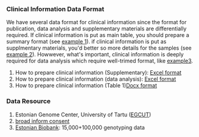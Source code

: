 ### Clinical Information Data Format

We have several data format for clinical information since the format for publication, data analysis and supplementary materials are differentially required. If clinical information is put as main table, you should prepare a summary format (see [example 1](Table1.ESCC_Clinical_Epigenetics_Publication.docx)). if clinical information is put as supplmentary materials, you'd better so more details for the samples (see [example 2](41586_2019_1272_MOESM2_ESM.xlsx)). Howwever, what's important, clinical information is deeply required for data analysis which require well-trimed format, like [example3](DataAnalysis_Saminfo_Example.xlsx). 

1. How to prepare clinical information (Supplementary): [Excel format](41586_2019_1272_MOESM2_ESM.xlsx)
2. How to prepare clinical information (data analysis): [Excel format](DataAnalysis_Saminfo_Example.xlsx)
3. How to prepare clinical information (Table 1)[Docx format](Table1.ESCC_Clinical_Epigenetics_Publication.docx	)
### Data Resource
1. Estonian Genome Center, University of Tartu ([EGCUT](EGCUT.Biobank.pdf)) 
2. [broad inform consent](gene_donor_consent_form.pdf)
3. [Estonian Biobank](https://www.geenivaramu.ee/en/access-biobank): 15,000+100,000 genotyping data
